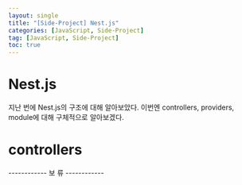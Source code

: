```yaml
---
layout: single
title: "[Side-Project] Nest.js"
categories: [JavaScript, Side-Project]
tag: [JavaScript, Side-Project]
toc: true
---
```


# Nest.js

지난 번에 Nest.js의 구조에 대해 알아보았다. 이번엔 controllers, providers, module에 대해 구체적으로 알아보겠다.

# controllers

------------ 보 류 ------------

